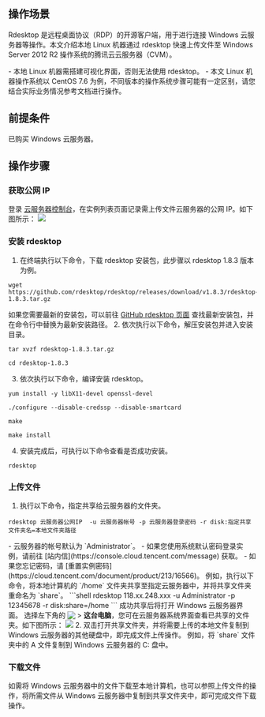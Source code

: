 ## 操作场景
Rdesktop 是远程桌面协议（RDP）的开源客户端，用于进行连接 Windows 云服务器等操作。本文介绍本地 Linux 机器通过 rdesktop 快速上传文件至 Windows Server 2012 R2 操作系统的腾讯云云服务器（CVM）。


<dx-alert infotype="explain" title="">
- 本地 Linux 机器需搭建可视化界面，否则无法使用 rdesktop。
- 本文 Linux 机器操作系统以 CentOS 7.6 为例，不同版本的操作系统步骤可能有一定区别，请您结合实际业务情况参考文档进行操作。 
</dx-alert>



## 前提条件
已购买 Windows 云服务器。

## 操作步骤
### 获取公网 IP
登录 [云服务器控制台](https://console.cloud.tencent.com/cvm/index)，在实例列表页面记录需上传文件云服务器的公网 IP。如下图所示：
![](https://main.qcloudimg.com/raw/ea509a3a924e9cafc54af146acaa03d7.png)

### 安装 rdesktop
1. 在终端执行以下命令，下载 rdesktop 安装包，此步骤以 rdesktop 1.8.3 版本为例。
```shell
wget https://github.com/rdesktop/rdesktop/releases/download/v1.8.3/rdesktop-1.8.3.tar.gz
```
如果您需要最新的安装包，可以前往 [GitHub rdesktop 页面](https://github.com/rdesktop/rdesktop/releases) 查找最新安装包，并在命令行中替换为最新安装路径。
2. 依次执行以下命令，解压安装包并进入安装目录。
```shell
tar xvzf rdesktop-1.8.3.tar.gz
```
```shell
cd rdesktop-1.8.3
```
3. 依次执行以下命令，编译安装 rdesktop。
```shell
yum install -y libX11-devel openssl-devel
```
```shell
./configure --disable-credssp --disable-smartcard 
```
```shell
make
```
```shell
make install
```
4. 安装完成后，可执行以下命令查看是否成功安装。
```shell
rdesktop
```

### 上传文件
1. 执行以下命令，指定共享给云服务器的文件夹。
```shell
rdesktop 云服务器公网IP  -u 云服务器帐号 -p 云服务器登录密码 -r disk:指定共享文件夹名=本地文件夹路径
```
<dx-alert infotype="explain" title="">
- 云服务器的帐号默认为 `Administrator`。
- 如果您使用系统默认密码登录实例，请前往 [站内信](https://console.cloud.tencent.com/message) 获取。
- 如果您忘记密码，请 [重置实例密码](https://cloud.tencent.com/document/product/213/16566)。
</dx-alert>
例如，执行以下命令，将本地计算机的 `/home` 文件夹共享至指定云服务器中，并将共享文件夹重命名为 `share`。
```shell
rdesktop 118.xx.248.xxx  -u Administrator -p 12345678 -r disk:share=/home
```
成功共享后将打开 Windows 云服务器界面。
选择左下角的 <img src="https://main.qcloudimg.com/raw/87d894e564b7e837d9f478298cf2e292.png" style="margin:-3px 0px"> > <b>这台电脑</b>，您可在云服务器系统界面查看已共享的文件夹。如下图所示：
<img src="https://main.qcloudimg.com/raw/85bbb5408d198b3ee2efc52cee86a639.png">
2. 双击打开共享文件夹，并将需要上传的本地文件复制到 Windows 云服务器的其他硬盘中，即完成文件上传操作。
例如，将 `share` 文件夹中的 A 文件复制到 Windows 云服务器的 C: 盘中。

### 下载文件
如需将 Windows 云服务器中的文件下载至本地计算机，也可以参照上传文件的操作，将所需文件从 Windows 云服务器中复制到共享文件夹中，即可完成文件下载操作。
